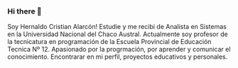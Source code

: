 ### Hi there 👋
Soy Hernaldo Cristian Alarcón! 
Estudie y me recibi de Analista en Sistemas en la Universidad Nacional del Chaco Austral.
Actualmente soy profesor de la tecnicatura en programación de la Escuela Provincial de Educación Tecnica Nº 12.
Apasionado por la progrmación, por aprender y comunicar el conocimiento.
Encontrarar en mi perfil, proyectos educativos y personales.
<!--
**hcalarcon/hcalarcon** is a ✨ _special_ ✨ repository because its `README.md` (this file) appears on your GitHub profile.

Here are some ideas to get you started:

- 🔭 I’m currently working on ...
- 🌱 I’m currently learning ...
- 👯 I’m looking to collaborate on ...
- 🤔 I’m looking for help with ...
- 💬 Ask me about ...
- 📫 How to reach me: ...
- 😄 Pronouns: ...
- ⚡ Fun fact: ...
-->
